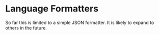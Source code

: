 # Language Formatters

So far this is limited to a simple JSON formatter. It is likely to
expand to others in the future.
